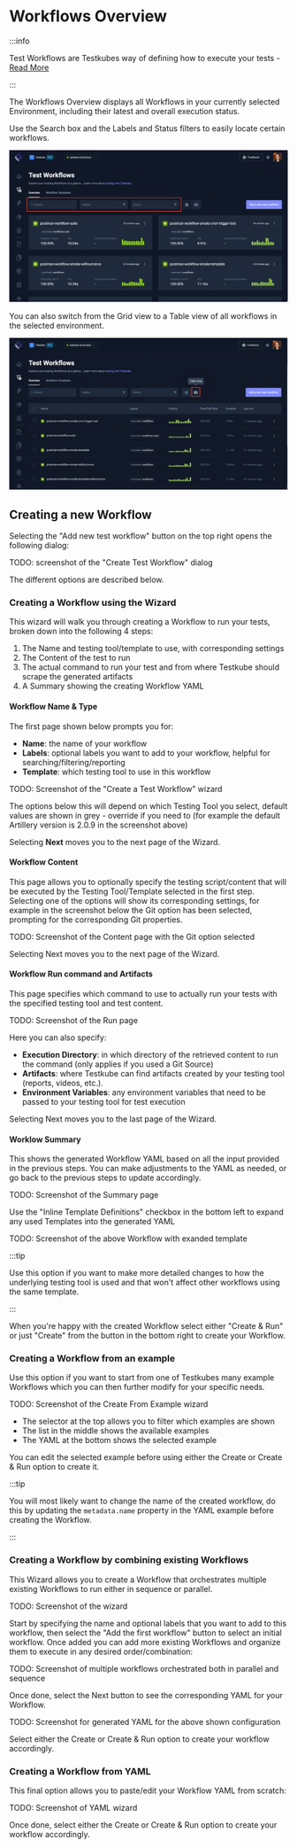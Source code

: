 # Workflows Overview

:::info

Test Workflows are Testkubes way of defining how to execute your tests - [Read More](/articles/test-workflows)

:::

The Workflows Overview displays all Workflows in your currently selected Environment, including
their latest and overall execution status.

Use the Search box and the Labels and Status filters to easily locate certain workflows.

![Workflow Search Filter](../img/workflow-search-filter-072024.png)

You can also switch from the Grid view to a Table view of all workflows in the selected environment.

![Workflow Search Filter](../img/workflow-table-view-072024.png)

## Creating a new Workflow

Selecting the "Add new test workflow" button on the top right opens the following dialog:

TODO: screenshot of the "Create Test Workflow" dialog

The different options are described below.

### Creating a Workflow using the Wizard

This wizard will walk you through creating a Workflow to run your tests, broken down into the following 4 steps:

1) The Name and testing tool/template to use, with corresponding settings
2) The Content of the test to run
3) The actual command to run your test and from where Testkube should scrape the generated artifacts
4) A Summary showing the creating Workflow YAML

#### Workflow Name & Type

The first page shown below prompts you for:

- **Name**: the name of your workflow
- **Labels**: optional labels you want to add to your workflow, helpful for searching/filtering/reporting
- **Template**: which testing tool to use in this workflow 

TODO: Screenshot of the "Create a Test Workflow" wizard

The options below this will depend on which Testing Tool you select, default values are shown in grey - override
if you need to (for example the default Artillery version is 2.0.9 in the screenshot above)

Selecting **Next** moves you to the next page of the Wizard.

#### Workflow Content

This page allows you to optionally specify the testing script/content that will be executed by the Testing Tool/Template
selected in the first step. Selecting one of the options will show its corresponding settings, for example in 
the screenshot below the Git option has been selected, prompting for the corresponding Git properties.

TODO: Screenshot of the Content page with the Git option selected

Selecting Next moves you to the next page of the Wizard.

#### Workflow Run command and Artifacts

This page specifies which command to use to actually run your tests with the specified testing tool
and test content.

TODO: Screenshot of the Run page

Here you can also specify: 

- **Execution Directory**: in which directory of the retrieved content to run the command (only applies if you used a Git Source)
- **Artifacts**: where Testkube can find artifacts created by your testing tool (reports, videos, etc.).
- **Environment Variables**: any environment variables that need to be passed to your testing tool for test execution

Selecting Next moves you to the last page of the Wizard.

#### Worklow Summary

This shows the generated Workflow YAML based on all the input provided in the previous steps. You can 
make adjustments to the YAML as needed, or go back to the previous steps to update accordingly.

TODO: Screenshot of the Summary page

Use the "Inline Template Definitions" checkbox in the bottom left to expand any used Templates into the generated YAML

TODO: Screenshot of the above Workflow with exanded template

:::tip

Use this option if you want to make more detailed changes to how the underlying testing tool is used and that won't 
affect other workflows using the same template.

:::

When you're happy with the created Workflow select either "Create & Run" or just "Create" from the button in the bottom 
right to create your Workflow.

### Creating a Workflow from an example

Use this option if you want to start from one of Testkubes many example Workflows which you can then further modify
for your specific needs.

TODO: Screenshot of the Create From Example wizard

- The selector at the top allows you to filter which examples are shown
- The list in the middle shows the available examples
- The YAML at the bottom shows the selected example 

You can edit the selected example before using either the Create or Create & Run option to create it. 

:::tip

You will most likely want to change the name of the created workflow, do this by updating the 
`metadata.name` property in the YAML example before creating the Workflow.

:::

### Creating a Workflow by combining existing Workflows

This Wizard allows you to create a Workflow that orchestrates multiple existing Workflows to run either
in sequence or parallel. 

TODO: Screenshot of the wizard

Start by specifying the name and optional labels that you want to add to this workflow, then select the 
"Add the first workflow" button to select an initial workflow. Once added you can add more existing Workflows
and organize them to execute in any desired order/combination:

TODO: Screenshot of multiple workflows orchestrated both in parallel and sequence

Once done, select the Next button to see the corresponding YAML for your Workflow.

TODO: Screenshot for generated YAML for the above shown configuration

Select either the Create or Create & Run option to create your workflow accordingly.

### Creating a Workflow from YAML

This final option allows you to paste/edit your Workflow YAML from scratch:

TODO: Screenshot of YAML wizard

Once done, select either the Create or Create & Run option to create your workflow accordingly.
